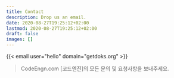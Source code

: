```yaml
---
title: Contact
description: Drop us an email.
date: 2020-08-27T19:25:12+02:00
lastmod: 2020-08-27T19:25:12+02:00
draft: false
images: []
---
```


{{< email user="hello" domain="getdoks.org" >}}

> CodeEngn.com [코드엔진]의 모든 문의 및 요청사항을 보내주세요.


